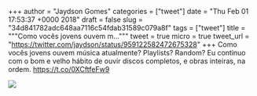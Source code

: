 
+++
author = "Jaydson Gomes"
categories = ["tweet"]
date = "Thu Feb 01 17:53:37 +0000 2018"
draft = false
slug = "34d841782adc648aa7116c54fdab31589c079a8f"
tags = ["tweet"]
title = """Como vocês jovens ouvem m..."""
tweet = true
micro = true
tweet_url = "https://twitter.com/jaydson/status/959122582472675328"
+++
Como vocês jovens ouvem música atualmente? Playlists? Random?
Eu continuo com o bom e velho hábito de ouvir discos completos, e obras inteiras, na ordem. https://t.co/0XCftfeFw9

![](/images/tweet-media/959122582472675328-DU98fYhW4AAb6fD.jpg)